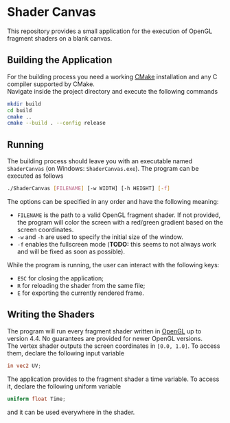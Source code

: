 # Shader Canvas
This repository provides a small application for the execution of OpenGL fragment shaders on a blank canvas.  

## Building the Application
For the building process you need a working [CMake](https://cmake.org/) installation and any C compiler supported by CMake.  
Navigate inside the project directory and execute the following commands
```bash
mkdir build
cd build
cmake ..
cmake --build . --config release
```

## Running
The building process should leave you with an executable named `ShaderCanvas` (on Windows: `ShaderCanvas.exe`). The program can be executed as follows
```bash
./ShaderCanvas [FILENAME] [-w WIDTH] [-h HEIGHT] [-f]
```
The options can be specified in any order and have the following meaning:

 - `FILENAME` is the path to a valid OpenGL fragment shader. If not provided, the program will color the screen with a red/green gradient based on the screen coordinates.
 - `-w` and `-h` are used to specify the initial size of the window.
 - `-f` enables the fullscreen mode (**TODO:** this seems to not always work and will be fixed as soon as possible).  


While the program is running, the user can interact with the following keys:
 - `ESC` for closing the application;
 - `R` for reloading the shader from the same file;
 - `E` for exporting the currently rendered frame.


## Writing the Shaders
The program will run every fragment shader written in [OpenGL](https://www.opengl.org/) up to version 4.4. No guarantees are provided for newer OpenGL versions.  
The vertex shader outputs the screen coordinates in `[0.0, 1.0]`. To access them, declare the following input variable
```glsl
in vec2 UV;
```
The application provides to the fragment shader a time variable. To access it, declare the following uniform variable
```glsl
uniform float Time;
```
and it can be used everywhere in the shader.